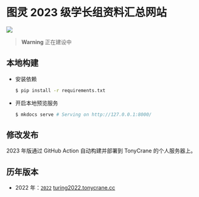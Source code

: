 # 图灵 2023 级学长组资料汇总网站

[![](https://github.com/ZJU-Turing/TuringDoneRight/actions/workflows/deploy.yml/badge.svg)](https://turing2023.tonycrane.cc/)

> **Warning** 正在建设中

## 本地构建

- 安装依赖
    ```sh
    $ pip install -r requirements.txt
    ```
- 开启本地预览服务
    ```sh
    $ mkdocs serve # Serving on http://127.0.0.1:8000/
    ```

## 修改发布

2023 年版通过 GitHub Action 自动构建并部署到 TonyCrane 的个人服务器上。

## 历年版本

- 2022 年：[`2022`](https://github.com/ZJU-Turing/TuringDoneRight/tree/2022) [turing2022.tonycrane.cc](https://turing2022.tonycrane.cc/)